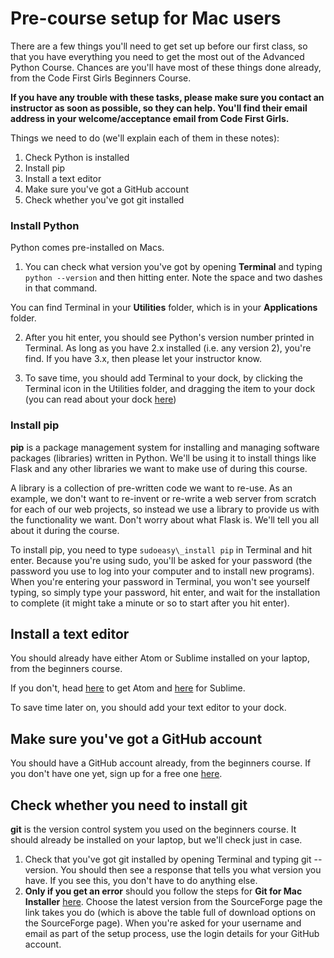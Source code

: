 # Pre-course setup for Mac users

There are a few things you'll need to get set up before our first class, so that you have everything you need to get the most out of the Advanced Python Course. Chances are you&#39;ll have most of these things done already, from the Code First Girls Beginners Course.

**If you have any trouble with these tasks, please make sure you contact an instructor as soon as possible, so they can help. You&#39;ll find their email address in your welcome/acceptance email from Code First Girls.**

Things we need to do (we&#39;ll explain each of them in these notes):

1. Check Python is installed
2. Install pip
3. Install a text editor
4. Make sure you&#39;ve got a GitHub account
5. Check whether you&#39;ve got git installed

### Install Python

Python comes pre-installed on Macs.

1. You can check what version you&#39;ve got by opening **Terminal** and typing `python
--version` and then hitting enter. Note the space and two dashes in that command.

You can find Terminal in your **Utilities** folder, which is in your **Applications** folder.

2. After you hit enter, you should see Python&#39;s version number printed in Terminal. As long as you have 2.x installed (i.e. any version 2), you&#39;re find. If you have 3.x, then please let your instructor know.

3. To save time, you should add Terminal to your dock, by clicking the Terminal icon in the Utilities folder, and dragging the item to your dock (you can read about your dock [here](https://support.apple.com/en-gb/HT201730))

### Install pip

**pip** is a package management system for installing and managing software packages (libraries) written in Python. We&#39;ll be using it to install things like Flask and any other libraries we want to make use of during this course.

A library is a collection of pre-written code we want to re-use. As an example, we don&#39;t want to re-invent or re-write a web server from scratch for each of our web projects, so instead we use a library to provide us with the functionality we want. Don&#39;t worry about what Flask is. We&#39;ll tell you all about it during the course.

To install pip, you need to type `sudoeasy\_install pip` in Terminal and hit enter. Because you&#39;re using sudo, you&#39;ll be asked for your password (the password you use to log into your computer and to install new programs). When you&#39;re entering your password in Terminal, you won&#39;t see yourself typing, so simply type your password, hit enter, and wait for the installation to complete (it might take a minute or so to start after you hit enter).

## Install a text editor

You should already have either Atom or Sublime installed on your laptop, from the beginners course.

If you don&#39;t, head [here](https://atom.io) to get Atom and [here](https://www.sublimetext.com) for Sublime.

 To save time later on, you should add your text editor to your dock.

## Make sure you&#39;ve got a GitHub account

You should have a GitHub account already, from the beginners course. If you don&#39;t have one yet, sign up for a free one [here](https://github.com).

## Check whether you need to install git

**git** is the version control system you used on the beginners course. It should already be installed on your laptop, but we&#39;ll check just in case.

1. Check that you&#39;ve got git installed by opening Terminal and typing git --version. You should then see a response that tells you what version you have. If you see this, you don&#39;t have to do anything else.
2. **Only if you get an error** should you follow the steps for **Git for Mac Installer** [here](https://www.atlassian.com/git/tutorials/install-git). Choose the latest version from the SourceForge page the link takes you do (which is above the table full of download options on the SourceForge page). When you&#39;re asked for your username and email as part of the setup process, use the login details for your GitHub account.
